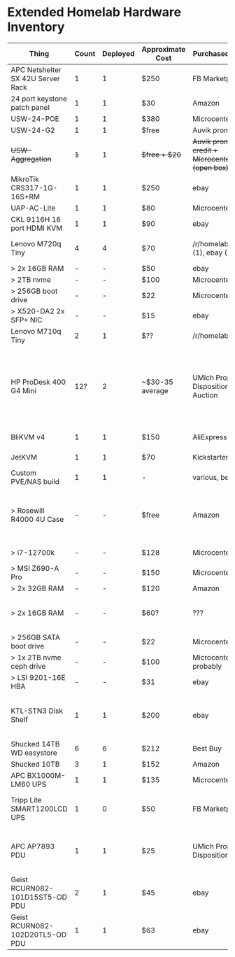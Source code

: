 # Extended Homelab Hardware Inventory

| Thing                             | Count | Deployed | Approximate Cost | Purchased From                                  | Notes                                                                            | Deployed as                               |
| --------------------------------- | ----- | -------- | ---------------- | ----------------------------------------------- | -------------------------------------------------------------------------------- | ----------------------------------------- |
| APC Netshelter SX 42U Server Rack | 1     | 1        | $250             | FB Marketplace                                  |                                                                                  |                                           |
| 24 port keystone patch panel      | 1     | 1        | $30              | Amazon                                          |                                                                                  |                                           |
| USW-24-POE                        | 1     | 1        | $380             | Microcenter                                     |                                                                                  |                                           |
| USW-24-G2                         | 1     | 1        | $free            | Auvik promotion                                 |                                                                                  |                                           |
| ~~USW-Aggregation~~               | ~~1~~ | 1        | ~~$free + $20~~  | ~~Auvik promo credit + Microcenter (open box)~~ | need to get rid of this                                                          |                                           |
| MikroTik CRS317-1G-16S+RM         | 1     | 1        | $250             | ebay                                            |                                                                                  |                                           |
| UAP-AC-Lite                       | 1     | 1        | $80              | Microcenter                                     |                                                                                  |                                           |
| CKL 9116H 16 port HDMI KVM        | 1     | 1        | $90              | ebay                                            |                                                                                  |                                           |
| Lenovo M720q Tiny                 | 4     | 4        | $70              | /r/homelabsales (1), ebay (3)                   | each has i5-8500T + the below:                                                   |                                           |
| > 2x 16GB RAM                     | -     | -        | $50              | ebay                                            |                                                                                  |                                           |
| > 2TB nvme                        | -     | -        | $100             | Microcenter                                     |                                                                                  |                                           |
| > 256GB boot drive                | -     | -        | $22              | Microcenter                                     |                                                                                  |                                           |
| > X520-DA2 2x SFP+ NIC            | -     | -        | $15              | ebay                                            |                                                                                  |                                           |
| Lenovo M710q Tiny                 | 2     | 1        | $??              | /r/homelabsales?                                |                                                                                  | OPNsense box                              |
| HP ProDesk 400 G4 Mini            | 12?   | 2        | ~$30-35 average  | UMich Property Disposition Auction              | Various specs, 1x i3-6100t, 1x i3-8100t, 4x i5-8400t, 4x i5-8500t, all 2x4gb ram | 1 as HAOS host; 1 as basement workstation |
| BliKVM v4                         | 1     | 1        | $150             | AliExpress                                      | Network KVM                                                                      |                                           |
| JetKVM                            | 1     | 1        | $70              | Kickstarter                                     | Network KVM                                                                      |                                           |
| Custom PVE/NAS build              | 1     | 1        | -                | various, below                                  |                                                                                  | Proxmox/TrueNAS/k8s node                  |
| > Rosewill R4000 4U Case          | -     | -        | $free            | Amazon                                          | Amazon accidentally sent me one after cancelling the order                       |                                           |
| > i7-12700k                       | -     | -        | $128             | Microcenter                                     | bundle w/mobo                                                                    |                                           |
| > MSI Z690-A Pro                  | -     | -        | $150             | Microcenter                                     | bundle w/cpu                                                                     |                                           |
| > 2x 32GB RAM                     | -     | -        | $120             | Amazon                                          |                                                                                  |                                           |
| > 2x 16GB RAM                     | -     | -        | $60?             | ???                                             | probably from a previous build                                                   |                                           |
| > 256GB SATA boot drive           | -     | -        | $22              | Microcenter                                     |                                                                                  |                                           |
| > 1x 2TB nvme ceph drive          | -     | -        | $100             | Microcenter, probably                           |                                                                                  |                                           |
| > LSI 9201-16E HBA                | -     | -        | $31              | ebay                                            |                                                                                  |                                           |
| KTL-STN3 Disk Shelf               | 1     | 1        | $200             | ebay                                            | Includes $50 in 6 more drive caddies had to buy.                                 |                                           |
| Shucked 14TB WD easystore         | 6     | 6        | $212             | Best Buy                                        |                                                                                  | primary bulk storage                      |
| Shucked 10TB                      | 3     | 1        | $152             | Amazon                                          |                                                                                  | NVR storage                               |
| APC BX1000M-LM60 UPS              | 1     | 1        | $135             | Microcenter                                     |                                                                                  | primary UPS                               |
| Tripp Lite SMART1200LCD UPS       | 1     | 0        | $50              | FB Marketplace                                  | kind of a POS, would not recommend.                                              |                                           |
| APC AP7893 PDU                    | 1     | 1        | $25              | UMich Property Disposition                      | Converted from 3 phase 240v to single phase 120v                                 |                                           |
| Geist RCURN082-101D15ST5-OD PDU   | 2     | 1        | $45              | ebay                                            | monitored, switched, 15 amp                                                      | 1 for network, 1 for secondary PSUs       |
| Geist RCURN082-102D20TL5-OD PDU   | 1     | 1        | $63              | ebay                                            | monitored, switched, 20 amp                                                      | compute node PSUs                         |